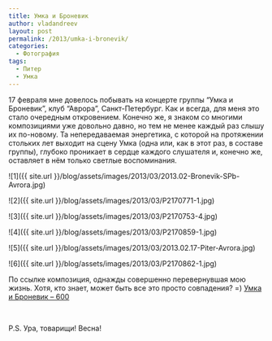 ```yaml
---
title: Умка и Броневик
author: vladandreev
layout: post
permalink: /2013/umka-i-bronevik/
categories:
  - Фотография
tags:
  - Питер
  - Умка
---
```

17 февраля мне довелось побывать на концерте группы &#8220;Умка и Броневик&#8221;, клуб &#8220;Аврора&#8221;, Санкт-Петербург. Как и всегда, для меня это стало очередным откровением. Конечно же, я знаком со многими композициями уже довольно давно, но тем не менее каждый раз слышу их по-новому. Та непередаваемая энергетика, с которой на протяжении стольких лет выходит на сцену Умка (одна или, как в этот раз, в составе группы), глубоко проникает в сердце каждого слушателя и, конечно же, оставляет в нём только светлые воспоминания.

![1]({{ site.url }}/blog/assets/images/2013/03/2013.02-Bronevik-SPb-Avrora.jpg)
                                      
![2]({{ site.url }}/blog/assets/images/2013/03/P2170771-1.jpg)
                                      
![3]({{ site.url }}/blog/assets/images/2013/03/P2170753-4.jpg)

![4]({{ site.url }}/blog/assets/images/2013/03/P2170859-1.jpg)
                                      
![5]({{ site.url }}/blog/assets/images/2013/03/2013.02.17-Piter-Avrora.jpg)
                                      
![6]({{ site.url }}/blog/assets/images/2013/03/P2170862-1.jpg)

По ссылке композиция, однажды совершенно перевернувшая мою жизнь. 
Хотя, кто знает, может быть все это просто совпадения? =) 
<a href="http://muzebra.com/l/1tjraueii97/umka_i_bronevik_-_600" target="_blank">Умка и Броневик &#8211; 600</a>

&nbsp;

P.S. Ура, товарищи! Весна!